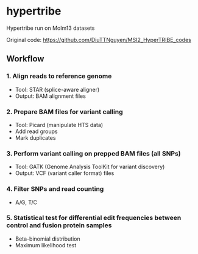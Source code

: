 # hypertribe
Hypertribe run on Molm13 datasets

Original code: https://github.com/DiuTTNguyen/MSI2_HyperTRIBE_codes

## Workflow
### 1. Align reads to reference genome
+ Tool: STAR (splice-aware aligner)
+ Output: BAM alignment files
### 2. Prepare BAM files for variant calling
+ Tool: Picard (manipulate HTS data)
+ Add read groups
+ Mark duplicates
### 3. Perform variant calling on prepped BAM files (all SNPs)
+ Tool: GATK (Genome Analysis ToolKit for variant discovery)
+ Output: VCF (variant caller format) files
### 4. Filter SNPs and read counting
+ A/G, T/C
### 5. Statistical test for differential edit frequencies between control and fusion protein samples
+ Beta-binomial distribution
+ Maximum likelihood test
